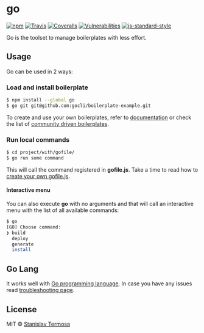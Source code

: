 # go

[![npm](https://img.shields.io/npm/v/go.svg?style=flat-square)](https://www.npmjs.com/package/go)
[![Travis](https://img.shields.io/travis/gocli/go.svg?style=flat-square)](https://travis-ci.org/gocli/go)
[![Coveralls](https://img.shields.io/coveralls/github/gocli/go.svg?style=flat-square)](https://coveralls.io/github/gocli/go)
[![Vulnerabilities](https://snyk.io/test/github/gocli/go/badge.svg?style=flat-square)](https://snyk.io/test/github/gocli/go)
[![js-standard-style](https://img.shields.io/badge/code%20style-standard-green.svg?style=flat-square)](https://github.com/gocli/go)

Go is the toolset to manage boilerplates with less effort.

## Usage

Go can be used in 2 ways:

### Load and install boilerplate

```bash
$ npm install --global go
$ go git git@github.com:gocli/boilerplate-example.git
```

To create and use your own boilerplates, refer to [documentation](http://gocli.io) or check the list of [community driven boilerplates](http://gocli.io/boilerplates).

### Run local commands

```bash
$ cd project/with/gofile/
$ go run some command
```

This will call the command registered in **gofile.js**.
Take a time to read how to [create your own gofile.js](http://gocli.io/#gofile).

#### Interactive menu

You can also execute **go** with no arguments and that will call an interactive menu with the list of all available commands:

```bash
$ go
[GO] Choose command:
❯ build
  deploy
  generate
  install
```

## Go Lang

It works well with [Go programming language](https://golang.org). In case you have any issues read [troubleshooting page](http://gocli.io/golang).

## License

MIT © [Stanislav Termosa](https://github.com/termosa)
